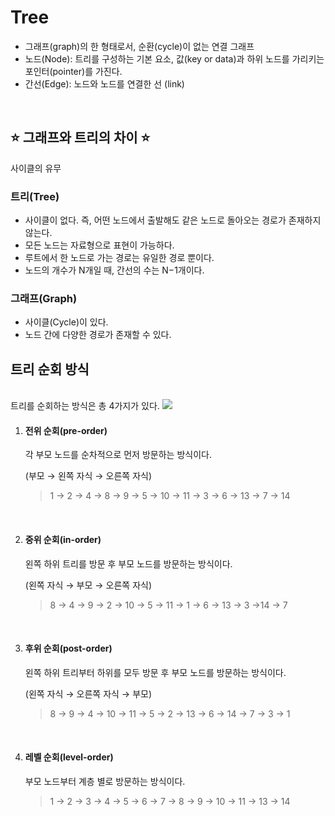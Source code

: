 # Tree
- 그래프(graph)의 한 형태로서, 순환(cycle)이 없는 연결 그래프
- 노드(Node): 트리를 구성하는 기본 요소, 값(key or data)과 하위 노드를 가리키는 포인터(pointer)를 가진다.
- 간선(Edge): 노드와 노드를 연결한 선 (link)

<br>

## ⭐️ 그래프와 트리의 차이 ⭐️ 
사이클의 유무

### 트리(Tree)
- 사이클이 없다. 즉, 어떤 노드에서 출발해도 같은 노드로 돌아오는 경로가 존재하지 않는다.
- 모든 노드는 자료형으로 표현이 가능하다.
- 루트에서 한 노드로 가는 경로는 유일한 경로 뿐이다.
- 노드의 개수가 N개일 때, 간선의 수는 N−1개이다.
  
### 그래프(Graph)
- 사이클(Cycle)이 있다.
- 노드 간에 다양한 경로가 존재할 수 있다.


## 트리 순회 방식
<br>
트리를 순회하는 방식은 총 4가지가 있다.
<img src="https://www.geeksforgeeks.org/wp-content/uploads/binary-tree-to-DLL.png">
<br>

1. #### 전위 순회(pre-order)

   각 부모 노드를 순차적으로 먼저 방문하는 방식이다.

   (부모 → 왼쪽 자식 → 오른쪽 자식)

   > 1 → 2 → 4 → 8 → 9 → 5 → 10 → 11 → 3 → 6 → 13 → 7 → 14
   <br>

2. #### 중위 순회(in-order)

   왼쪽 하위 트리를 방문 후 부모 노드를 방문하는 방식이다.

   (왼쪽 자식 → 부모 → 오른쪽 자식)

   > 8 → 4 → 9 → 2 → 10 → 5 → 11 → 1 → 6 → 13 → 3 →14 → 7

   <br>

3. #### 후위 순회(post-order)

   왼쪽 하위 트리부터 하위를 모두 방문 후 부모 노드를 방문하는 방식이다.

   (왼쪽 자식 → 오른쪽 자식 → 부모)

   > 8 → 9 → 4 → 10 → 11 → 5 → 2 → 13 → 6 → 14 → 7 → 3 → 1

   <br>

4. #### 레벨 순회(level-order)

   부모 노드부터 계층 별로 방문하는 방식이다.

   > 1 → 2 → 3 → 4 → 5 → 6 → 7 → 8 → 9 → 10 → 11 → 13 → 14
